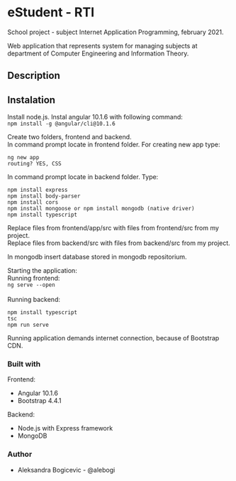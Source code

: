 # eStudent - RTI

School project - subject Internet Application Programming, february 2021.

Web application that represents system for managing subjects at department of Computer Engineering and Information Theory.

## Description

## Instalation
Install node.js.
Instal angular 10.1.6 with following command:\
`npm install -g @angular/cli@10.1.6` 

Create two folders, frontend and backend.\
In command prompt locate in frontend folder. For creating new app type:
```
ng new app
routing? YES, CSS
```

In command prompt locate in backend folder. Type:
```
npm install express
npm install body-parser
npm install cors
npm install mongoose or npm install mongodb (native driver)
npm install typescript
```
	
Replace files from frontend/app/src with files from frontend/src from my project.\
Replace files from backend/src with files from backend/src from my project.

In mongodb insert database stored in mongodb repositorium.


Starting the application:\
Running frontend:\
`ng serve --open`\
\
Running backend:
```
npm install typescript
tsc
npm run serve	
```
	
Running application demands internet connection, because of Bootstrap CDN.	

	
### Built with
Frontend:
- Angular 10.1.6
- Bootstrap 4.4.1

Backend:
- Node.js with Express framework
- MongoDB

### Author
- Aleksandra Bogicevic - @alebogi

